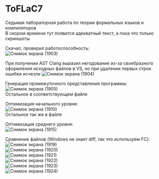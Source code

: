 # ToFLaC7
Седьмая лабораторная работа по теории формальных языков и компиляторов  
В скором времени тут появится адекватный текст, а пока что только скриншоты  

Скачал, проверил работоспособность:  
![Снимок экрана (1903)](https://github.com/user-attachments/assets/1284c5fc-4d4f-492a-86d8-053dad63b06e)  


При получении AST Clang выразил негодование из-за своебразного оформления исходных файлов в VS, но при удалении первых строк ошибки исчезли
![Снимок экрана (1904)](https://github.com/user-attachments/assets/5e416bce-6459-4b05-867c-39e60c93c642)  

Генерация промежуточного представления программы:  
![Снимок экрана (1905)](https://github.com/user-attachments/assets/8d08addd-c669-4b28-811d-3204c4596724)  
Остальное в соответствующем файле  

Оптимизация начального уровня:   
![Снимок экрана (1910)](https://github.com/user-attachments/assets/fca84b80-ad0a-4224-9155-699ba036393e)  
Остальное так же в файле

Оптимизация среднего уровня:  
![Снимок экрана (1915)](https://github.com/user-attachments/assets/0d5eab8b-29a4-452b-a84d-4ae8c944a0d0)  

Сравнение файлов (Windows не знает diff, так что используем FC):  
![Снимок экрана (1919)](https://github.com/user-attachments/assets/f9c0d566-8d0b-4081-8c51-d7b208176c0a)  
![Снимок экрана (1920)](https://github.com/user-attachments/assets/1962dea7-95a4-4794-9c7a-d2263992789b)  
![Снимок экрана (1921)](https://github.com/user-attachments/assets/8cd86d72-8aff-4106-b90d-f52d8a3478a7)  
![Снимок экрана (1922)](https://github.com/user-attachments/assets/58272a5e-3eb3-4ccb-83ab-7eb362d91f9c)  
![Снимок экрана (1923)](https://github.com/user-attachments/assets/57c992f0-c30b-4c02-bb08-b7abe2527b36)  
![Снимок экрана (1924)](https://github.com/user-attachments/assets/5eb4bf9f-5262-4d4a-a343-e81f0c3f7e87)  






